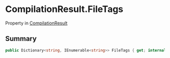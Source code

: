 # CompilationResult.FileTags

Property in [CompilationResult](api/csharp/yarn.compiler.compilationresult.md)

## Summary



```csharp
public Dictionary<string, IEnumerable<string>> FileTags { get; internal set; }
```

